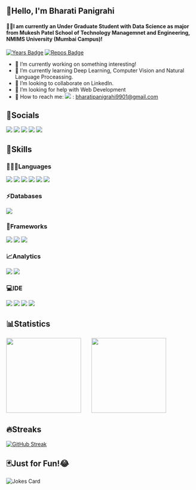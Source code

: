 ## 👋Hello, I'm Bharati Panigrahi
#### 👩‍🎓I am currently an Under Graduate Student with Data Science as major from Mukesh Patel School of Technology Managemnet and Engineering, NMIMS University (Mumbai Campus)!

[![Years Badge](https://badges.pufler.dev/years/Bharati2301)](https://badges.pufler.dev)
[![Repos Badge](https://badges.pufler.dev/repos/Bharati2301)](https://badges.pufler.dev)

- 🔭 I’m currently working on something interesting!
- 🌱 I’m currently learning Deep Learning, Computer Vision and Natural Language Proceassing.
- 👯 I’m looking to collaborate on LinkedIn.
- 🤔 I’m looking for help with Web Development
- 📩 How to reach me: <img src = "https://img.shields.io/badge/Gmail-D14836?style=for-the-badge&logo=gmail&logoColor=white"> : bharatipanigrahi9901@gmail.com


## 🤝Socials
<a href = "https://www.linkedin.com/in/bharati-panigrahi-10a9461a0//"><img src="https://img.shields.io/badge/LinkedIn-1572B6?style=for-the-badge&logo=linkedin&logoColor=white" /></a>
<a href = "https://www.hackerrank.com/bharati23249901"><img src="https://img.shields.io/badge/-Hackerrank-2EC866?style=for-the-badge&logo=HackerRank&logoColor=white" /></a>
<a href = "https://www.hackerearth.com/@bharati23249901"><img src="https://img.shields.io/badge/HackerEarth-%232C3454.svg?&style=for-the-badge&logo=HackerEarth&logoColor=Blue" /></a>
<a href = "https://github.com/Bharati2301"><img src="https://img.shields.io/badge/GitHub-00000F?style=for-the-badge&logo=github&logoColor=white"></a>
<a href = "https://www.kaggle.com/bharati2324"><img src="https://img.shields.io/badge/Kaggle-20BEFF?style=for-the-badge&logo=Kaggle&logoColor=white" /></a>


## 🚩Skills
### 👩🏻‍💻Languages
<p>
  <img src="https://img.shields.io/badge/HTML5-E34F26?style=for-the-badge&logo=html5&logoColor=white" />
  <img src="https://img.shields.io/badge/Python-FFD43B?style=for-the-badge&logo=python&logoColor=darkgreen" />
  <img src="https://img.shields.io/badge/Numpy-777BB4?style=for-the-badge&logo=numpy&logoColor=white" />
  <img src="https://img.shields.io/badge/Pandas-2C2D72?style=for-the-badge&logo=pandas&logoColor=white" />
  <img src="https://img.shields.io/badge/scikit_learn-F7931E?style=for-the-badge&logo=scikit-learn&logoColor=white" />
  <img src="https://img.shields.io/badge/SciPy-654FF0?style=for-the-badge&logo=SciPy&logoColor=white" />
  <!--<img src="https://img.shields.io/badge/TensorFlow-FF6F00?style=for-the-badge&logo=TensorFlow&logoColor=white" />
  <img src="https://img.shields.io/badge/Keras-D00000?style=for-the-badge&logo=Keras&logoColor=white" />
  <img src="https://img.shields.io/badge/C%2B%2B-00599C?style=for-the-badge&logo=c%2B%2B&logoColor=white" />
  <img src="https://img.shields.io/badge/JavaScript-323330?style=for-the-badge&logo=javascript&logoColor=F7DF1E" />
  <img src="https://img.shields.io/badge/CSS3-1572B6?style=for-the-badge&logo=css3&logoColor=white" />-->
</p>

### ⚡Databases
<p>
  <img src="https://img.shields.io/badge/MySQL-00000F?style=for-the-badge&logo=mysql&logoColor=white" />
</p>

### 🚀Frameworks
<p>
  <img src="https://img.shields.io/badge/Jupyter-F37626.svg?&style=for-the-badge&logo=Jupyter&logoColor=white" /> 
  <img src="https://img.shields.io/badge/R Programming-276DC3?style=for-the-badge&logo=r&logoColor=white" />
  <img src="https://img.shields.io/badge/conda-342B029.svg?&style=for-the-badge&logo=anaconda&logoColor=white" />

</p>

### 📈Analytics
<p>
  <img src="https://img.shields.io/badge/PowerBI-F2C811?style=for-the-badge&logo=Power%20BI&logoColor=white" />
  <img src="https://img.shields.io/badge/Tableau-E97627?style=for-the-badge&logo=Tableau&logoColor=white" />
</p>

### 💻IDE
<p>
  <img src="https://img.shields.io/badge/Colab-F9AB00?style=for-the-badge&logo=googlecolab&color=525252" />
  <img src="https://img.shields.io/badge/Notepad++-90E59A.svg?style=for-the-badge&logo=notepad%2B%2B&logoColor=black" />
  <img src="https://img.shields.io/badge/Spyder-838485?style=for-the-badge&logo=spyder%20ide&logoColor=maroon" />
  <img src="https://img.shields.io/badge/RStudio-75AADB?style=for-the-badge&logo=RStudio&logoColor=white" />
</p>


## 📊Statistics
<img height="200em" src="https://github-readme-stats.vercel.app/api?username=Bharati2301&count_private=true&show_icons=true&theme=vision-friendly-dark&custom_title=Bharati&nbsp;Panigrahi's&nbsp;GitHub&nbsp;Stats" />     &nbsp;&nbsp;&nbsp;&nbsp;&nbsp;     <img height="200em" src="https://github-readme-stats.vercel.app/api/top-langs?username=Bharati2301&show_icons=true&locale=en&theme=vision-friendly-dark" />


## 🔥Streaks
[![GitHub Streak](https://github-readme-streak-stats.herokuapp.com/?user=Bharati2301&theme=vision-friendly-dark&currStreakNum=2FD3EB&fire=pink&sideLabels=F00&date_format=[Y.]n.j)](https://git.io/streak-stats)


## 🃏Just for Fun!😂
![Jokes Card](https://readme-jokes.vercel.app/api?theme=algolia)
